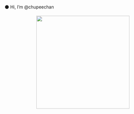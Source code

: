 ⚫ Hi, I’m @chupeechan


<center><img src="https://images7.alphacoders.com/901/thumb-1920-901547.png" height="300px">


